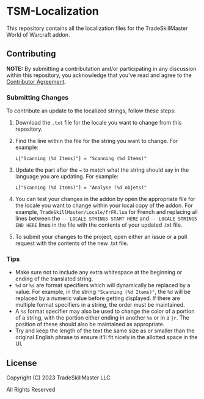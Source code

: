 # TSM-Localization

This repository contains all the localization files for the TradeSkillMaster World of Warcraft addon.

## Contributing

**NOTE:** By submitting a contributation and/or participating in any discussion within this repository, you acknowledge that you've read and agree to the [Contributor Agreement](CONTRIBUTOR_AGREEMENT.md).

### Submitting Changes

To contribute an update to the localized strings, follow these steps:
1. Download the `.txt` file for the locale you want to change from this repository.
2. Find the line within the file for the string you want to change. For example:

    ```L["Scanning (%d Items)"] = "Scanning (%d Items)"```
3. Update the part after the `=` to match what the string should say in the language you are updating. For example:

    ```L["Scanning (%d Items)"] = "Analyse (%d objets)"```

4. You can test your changes in the addon by open the appropriate file for the locale you want to change within your local copy of the addon. For example, `TradeSkillMaster/Locale/frFR.lua` for French and replacing all lines between the `-- LOCALE STRINGS START HERE` and `-- LOCALE STRINGS END HERE` lines in the file with the contents of your updated .txt file.
5. To submit your changes to the project, open either an issue or a pull request with the contents of the new .txt file.

### Tips

* Make sure not to include any extra whitespace at the beginning or ending of the translated string.
* `%d` or `%s` are format specifiers which will dynamically be replaced by a value. For example, in the string `"Scanning (%d Items)"`, the `%d` will be replaced by a numeric value before getting displayed. If there are multiple format specifiers in a string, the order must be maintained.
* A `%s` format specifier may also be used to change the color of a portion of a string, with the portion either ending in another `%s` or in a `|r`. The position of these should also be maintained as appropriate.
* Try and keep the length of the text the same size as or smaller than the original English phrase to ensure it'll fit nicely in the allotted space in the UI.

## License

Copyright (C) 2023 TradeSkillMaster LLC

All Rights Reserved
